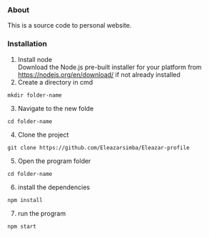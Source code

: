 ### About
This is a source code to personal website.

### Installation
1. Install node <br />
Download the Node.js pre-built installer for your platform from <br />
https://nodejs.org/en/download/ if not already installed <br />
2. Create a directory in cmd
```
mkdir folder-name
```
3. Navigate to the new folde
```
cd folder-name
```
4. Clone the project
```
git clone https://github.com/Eleazarsimba/Eleazar-profile
```
5. Open the program folder <br />
```
cd folder-name
```
6. install the dependencies <br />
```
npm install 
```
7. run the program <br />
```
npm start
```